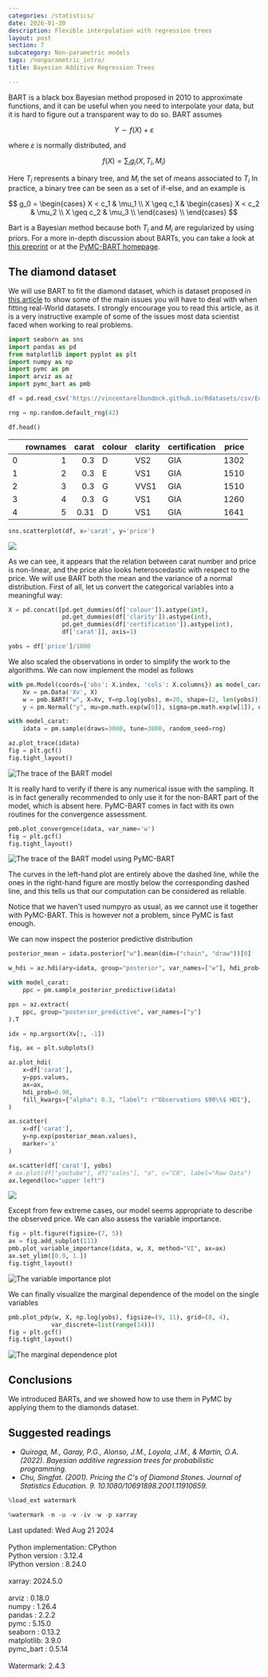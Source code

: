 ```yaml
---
categories: /statistics/
date: 2026-01-30
description: Flexible interpolation with regression trees
layout: post
section: 7
subcategory: Non-parametric models
tags: /nonparametric_intro/
title: Bayesian Additive Regression Trees

---
```




BART is a black box Bayesian method proposed in 2010 to approximate functions, and it can be useful when
you need to interpolate your data, but it is hard to figure out a transparent way to do so.
BART assumes

$$
Y \sim f(X) + \varepsilon
$$

where $\varepsilon$ is normally distributed, and

$$
f(X) = \sum_i g_i(X, T_i, M_i)
$$

Here $T_i$ represents a binary tree, and $M_i$ the set of means associated to $T_i$
In practice, a binary tree can be seen as a set of if-else, and an example is

$$
g_0 =
\begin{cases}
X < c_1 & \mu_1 \\
X \geq c_1 & 
\begin{cases}
X < c_2 & \mu_2 \\
X \geq c_2 & \mu_3 \\
\end{cases}
\\
\end{cases}
$$

Bart is a Bayesian method because both $T_i$ and $M_i$ are regularized by using priors.
For a more in-depth discussion about BARTs, you can take a look at 
[this preprint](https://arxiv.org/pdf/2206.03619)
or at the [PyMC-BART homepage](https://www.pymc.io/projects/bart/en/latest/index.html).

## The diamond dataset

We will use BART to fit the diamond dataset, which is dataset proposed
in [this article](https://www.tandfonline.com/doi/full/10.1080/10691898.2001.11910659)
to show some of the main issues you will have to deal with when fitting
real-World datasets.
I strongly encourage you to read this article, as it is a very instructive example
of some of the issues most data scientist faced when working to real problems.

```python
import seaborn as sns
import pandas as pd
from matplotlib import pyplot as plt
import numpy as np
import pymc as pm
import arviz as az
import pymc_bart as pmb

df = pd.read_csv('https://vincentarelbundock.github.io/Rdatasets/csv/Ecdat/Diamond.csv')

rng = np.random.default_rng(42)

df.head()
```

|    |   rownames |   carat | colour   | clarity   | certification   |   price |
|---:|-----------:|--------:|:---------|:----------|:----------------|--------:|
|  0 |          1 |    0.3  | D        | VS2       | GIA             |    1302 |
|  1 |          2 |    0.3  | E        | VS1       | GIA             |    1510 |
|  2 |          3 |    0.3  | G        | VVS1      | GIA             |    1510 |
|  3 |          4 |    0.3  | G        | VS1       | GIA             |    1260 |
|  4 |          5 |    0.31 | D        | VS1       | GIA             |    1641 |

```python
sns.scatterplot(df, x='carat', y='price')
```

![](/docs/assets/images/statistics/bart/price.webp)

As we can see, it appears that the relation between carat number and price
is non-linear, and the price also looks heteroscedastic with respect to the price.
We will use BART both the mean and the variance of a normal distribution.
First of all, let us convert the categorical variables into a meaningful way:

```python
X = pd.concat([pd.get_dummies(df['colour']).astype(int),
               pd.get_dummies(df['clarity']).astype(int),
               pd.get_dummies(df['certification']).astype(int),
               df['carat']], axis=1)

yobs = df['price']/1000
```

We also scaled the observations in order to simplify the work to the algorithms.
We can now implement the model as follows

```python
with pm.Model(coords={'obs': X.index, 'cols': X.columns}) as model_carat:
    Xv = pm.Data('Xv', X)
    w = pmb.BART("w", X=Xv, Y=np.log(yobs), m=20, shape=(2, len(yobs)))
    y = pm.Normal("y", mu=pm.math.exp(w[0]), sigma=pm.math.exp(w[1]), observed=yobs)

with model_carat:
    idata = pm.sample(draws=3000, tune=3000, random_seed=rng)

az.plot_trace(idata)
fig = plt.gcf()
fig.tight_layout()
```

![The trace of the BART model](/docs/assets/images/statistics/bart/trace.webp)

It is really hard to verify if there is any numerical issue with the sampling.
It is in fact generally recommended to only use it for the non-BART part of the
model, which is absent here.
PyMC-BART comes in fact with its own routines for the convergence assessment.

```python
pmb.plot_convergence(idata, var_name='w')
fig = plt.gcf()
fig.tight_layout()
```

![The trace of the BART model
using PyMC-BART](/docs/assets/images/statistics/bart/pmb_trace.webp)

The curves in the left-hand plot are entirely above the dashed line,
while the ones in the right-hand figure are mostly below the corresponding
dashed line, and this tells us that our computation can be considered as reliable.

Notice that we haven't used numpyro as usual, as we cannot use it together
with PyMC-BART.
This is however not a problem, since PyMC is fast enough.

We can now inspect the posterior predictive distribution

```python
posterior_mean = idata.posterior["w"].mean(dim=("chain", "draw"))[0]

w_hdi = az.hdi(ary=idata, group="posterior", var_names=["w"], hdi_prob=0.5)

with model_carat:
    ppc = pm.sample_posterior_predictive(idata)

pps = az.extract(
    ppc, group="posterior_predictive", var_names=["y"]
).T

idx = np.argsort(Xv[:, -1])

fig, ax = plt.subplots()

az.plot_hdi(
    x=df['carat'],
    y=pps.values,
    ax=ax,
    hdi_prob=0.90,
    fill_kwargs={"alpha": 0.3, "label": r"Observations $90\%$ HDI"},
)

ax.scatter(
    x=df['carat'],
    y=np.exp(posterior_mean.values),
    marker='x'
)

ax.scatter(df['carat'], yobs)
# ax.plot(df["youtube"], df["sales"], "o", c="C0", label="Raw Data")
ax.legend(loc="upper left")
```

![](/docs/assets/images/statistics/bart/ppc.webp)

Except from few extreme cases, our model seems appropriate to describe the observed price.
We can also assess the variable importance.

```python
fig = plt.figure(figsize=(7, 5))
ax = fig.add_subplot(111)
pmb.plot_variable_importance(idata, w, X, method="VI", ax=ax)
ax.set_ylim([0.9, 1.])
fig.tight_layout()
```

![The variable importance plot](/docs/assets/images/statistics/bart/variable_importance.webp)

We can finally visualize the marginal dependence of the model on the single variables

```python
pmb.plot_pdp(w, X, np.log(yobs), figsize=(9, 11), grid=(8, 4),
            var_discrete=list(range(14)))
fig = plt.gcf()
fig.tight_layout()
```

![The marginal dependence plot](/docs/assets/images/statistics/bart/plot_pdb.webp)

## Conclusions
We introduced BARTs, and we showed how to use them in PyMC by applying them
to the diamonds dataset.

## Suggested readings
- <cite>Quiroga, M., Garay, P.G., Alonso, J.M., Loyola, J.M., & Martin, O.A. (2022). Bayesian additive regression trees for probabilistic programming.</cite>
- <cite>Chu, Singfat. (2001). Pricing the C's of Diamond Stones. Journal of Statistics Education. 9. 10.1080/10691898.2001.11910659. </cite>

```python
%load_ext watermark
```

```python
%watermark -n -u -v -iv -w -p xarray
```

<div class="code">
Last updated: Wed Aug 21 2024
<br>

<br>
Python implementation: CPython
<br>
Python version       : 3.12.4
<br>
IPython version      : 8.24.0
<br>

<br>
xarray: 2024.5.0
<br>

<br>
arviz     : 0.18.0
<br>
numpy     : 1.26.4
<br>
pandas    : 2.2.2
<br>
pymc      : 5.15.0
<br>
seaborn   : 0.13.2
<br>
matplotlib: 3.9.0
<br>
pymc_bart : 0.5.14
<br>

<br>
Watermark: 2.4.3
<br>
</div>
